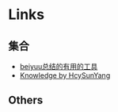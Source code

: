 # Links

## 集合

* [beiyuu总结的有用的工具](http://beiyuu.com/wiki)
* [Knowledge by HcySunYang](https://kb.hcysun.me/#/)

## Others
